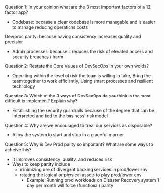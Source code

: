 Question 1: In your opinion what are the 3 most important factors of a 12 factor app?

- Codebase: because a clear codebase is more managable and is easier to manage reducing operations costs

Dev/prod parity: because having consistency increases quality and precision

- Admin processes: because it reduces the risk of elevated access and security breaches / harm

Question 2: Restate the Core Values of DevSecOps in your own words?

- Operating within the level of risk the team is willing to take,
  Bring the team together to work efficiently,
  Using smart processes and resilient technology

Question 3: Which of the 3 ways of DevSecOps do you think is the most difficult to implement? Explain why?

- Establishing the security guardrails because of the degree that can be interpreted and tied to the business' risk model

Question 4: Why are we encouraged to treat our services as disposable?

- Allow the system to start and stop in a graceful manner

Question 5: Why is Dev Prod parity so important? What are some ways to acheive this?

- It improves consistency, quality, and reduces risk
- Ways to keep partity include
  - minimizing use of divergent backing services in prod/lower env
  - rotating the logical or physical assets to play prod/lower env
     - Example: Running prod workloads on Disaster Recovery system 1 day per month will force (functional) parity 





